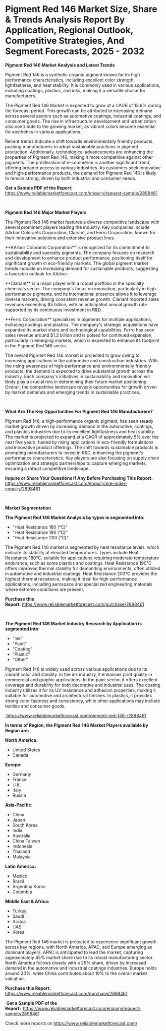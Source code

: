 <p><h1>Pigment Red 146 Market Size, Share & Trends Analysis Report By Application, Regional Outlook, Competitive Strategies, And Segment Forecasts, 2025 - 2032</h1></p><p><strong>Pigment Red 146 Market Analysis and Latest Trends</strong></p>
<p><p>Pigment Red 146 is a synthetic organic pigment known for its high performance characteristics, including excellent color strength, lightfastness, and heat stability. It is commonly used in various applications, including coatings, plastics, and inks, making it a versatile choice for manufacturers.</p><p>The Pigment Red 146 Market is expected to grow at a CAGR of 13.6% during the forecast period. This growth can be attributed to increasing demand across several sectors such as automotive coatings, industrial coatings, and consumer goods. The rise in infrastructure development and urbanization also contribute to the growing market, as vibrant colors become essential for aesthetics in various applications.</p><p>Recent trends indicate a shift towards environmentally friendly products, pushing manufacturers to adopt sustainable practices in pigment production. Additionally, technological advancements are enhancing the properties of Pigment Red 146, making it more competitive against other pigments. The proliferation of e-commerce is another significant trend, offering broader access to various industries. As customers seek innovative and high-performance products, the demand for Pigment Red 146 is likely to remain strong, driven by both industrial and consumer needs.</p></p>
<p><strong>Get a Sample PDF of the Report:&nbsp;</strong> <a href="https://www.reliablemarketforecast.com/enquiry/request-sample/2898461?utm_campaign=3431&utm_medium=2&utm_source=Github&utm_content=ia&utm_term=15032025&utm_id=pigment-red-146">https://www.reliablemarketforecast.com/enquiry/request-sample/2898461</a></p>
<p>&nbsp;</p>
<p><strong>Pigment Red 146 Major Market Players</strong></p>
<p><p>The Pigment Red 146 market features a diverse competitive landscape with several prominent players leading the industry. Key companies include AArbor Colorants Corporation, Clariant, and Ferro Corporation, known for their innovative solutions and extensive product lines.</p><p>**AArbor Colorants Corporation** is recognized for its commitment to sustainability and specialty pigments. The company focuses on research and development to enhance product performance, positioning itself for significant growth in eco-friendly markets. The global pigment market trends indicate an increasing demand for sustainable products, suggesting a favorable outlook for AArbor.</p><p>**Clariant** is a major player with a robust portfolio in the specialty chemicals sector. The company's focus on innovation, particularly in high-performance pigments, and its international presence allows it to leverage diverse markets, driving consistent revenue growth. Clariant reported sales revenues exceeding $5 billion, with an anticipated annual growth rate supported by its continuous investment in R&D.</p><p>**Ferro Corporation** specializes in pigments for multiple applications, including coatings and plastics. The company's strategic acquisitions have expanded its market share and technological capabilities. Ferro has seen sales revenue around $1.2 billion and is poised for continued expansion, particularly in emerging markets, which is expected to enhance its footprint in the Pigment Red 146 sector.</p><p>The overall Pigment Red 146 market is projected to grow owing to increasing applications in the automotive and construction industries. With the rising awareness of high-performance and environmentally friendly products, the demand is expected to drive substantial growth across the industry. Each company's initiatives in sustainability and innovation will likely play a crucial role in determining their future market positioning. Overall, the competitive landscape reveals opportunities for growth driven by market demands and emerging trends in sustainable practices.</p></p>
<p>&nbsp;</p>
<p><strong>What Are The Key Opportunities For Pigment Red 146 Manufacturers?</strong></p>
<p><p>Pigment Red 146, a high-performance organic pigment, has seen steady market growth driven by increasing demand in the automotive, coatings, and plastics industries due to its excellent lightfastness and heat stability. The market is projected to expand at a CAGR of approximately 5% over the next five years, fueled by rising applications in eco-friendly formulations and innovative product offerings. The shift towards sustainable products is prompting manufacturers to invest in R&D, enhancing the pigment's performance characteristics. Key players are also focusing on supply chain optimization and strategic partnerships to capture emerging markets, ensuring a robust competitive landscape.</p></p>
<p><strong>Inquire or Share Your Questions If Any Before Purchasing This Report:</strong> <a href="https://www.reliablemarketforecast.com/enquiry/pre-order-enquiry/2898461?utm_campaign=3431&utm_medium=2&utm_source=Github&utm_content=ia&utm_term=15032025&utm_id=pigment-red-146">https://www.reliablemarketforecast.com/enquiry/pre-order-enquiry/2898461</a></p>
<p>&nbsp;</p>
<p><strong>Market Segmentation</strong></p>
<p><strong>The Pigment Red 146 Market Analysis by types is segmented into:</strong></p>
<p><ul><li>"Heat Resistance 180 (°C)"</li><li>"Heat Resistance 190 (°C)"</li><li>"Heat Resistance 200 (°C)"</li></ul></p>
<p><p>The Pigment Red 146 market is segmented by heat resistance levels, which indicate its stability at elevated temperatures. Types include Heat Resistance 180°C, suitable for applications requiring moderate temperature endurance, such as some plastics and coatings. Heat Resistance 190°C offers improved thermal stability for demanding environments, often utilized in automotive and industrial coatings. Heat Resistance 200°C provides the highest thermal resistance, making it ideal for high-performance applications, including aerospace and specialized engineering materials where extreme conditions are present.</p></p>
<p><strong>Purchase this Report:&nbsp;</strong><a href="https://www.reliablemarketforecast.com/purchase/2898461?utm_campaign=3431&utm_medium=2&utm_source=Github&utm_content=ia&utm_term=15032025&utm_id=pigment-red-146">https://www.reliablemarketforecast.com/purchase/2898461</a></p>
<p>&nbsp;</p>
<p><strong>The Pigment Red 146 Market Industry Research by Application is segmented into:</strong></p>
<p><ul><li>"Ink"</li><li>"Paint"</li><li>"Coating"</li><li>"Plastic"</li><li>"Other"</li></ul></p>
<p><p>Pigment Red 146 is widely used across various applications due to its vibrant color and stability. In the ink industry, it enhances print quality in commercial and graphic applications. In the paint sector, it offers excellent coverage and durability for both decorative and industrial uses. The coating industry utilizes it for its UV resistance and adhesion properties, making it suitable for automotive and architectural finishes. In plastics, it provides strong color fastness and consistency, while other applications may include textiles and consumer goods.</p></p>
<p><a href="https://www.reliablemarketforecast.com/pigment-red-146-r2898461?utm_campaign=3431&utm_medium=2&utm_source=Github&utm_content=ia&utm_term=15032025&utm_id=pigment-red-146">&nbsp;https://www.reliablemarketforecast.com/pigment-red-146-r2898461</a></p>
<p><strong>In terms of Region, the Pigment Red 146 Market Players available by Region are:</strong></p>
<p>
    <p> <strong> North America: </strong>
        <ul>
            <li>United States</li>
            <li>Canada</li>
        </ul>
        </p> 
    <p> <strong> Europe: </strong>
        <ul>
            <li>Germany</li>
            <li>France</li>
            <li>U.K.</li>
            <li>Italy</li>
            <li>Russia</li>
        </ul>
        </p> 
    <p> <strong> Asia-Pacific: </strong>
        <ul>
            <li>China</li>
            <li>Japan</li>
            <li>South Korea</li>
            <li>India</li>
            <li>Australia</li>
            <li>China Taiwan</li>
            <li>Indonesia</li>
            <li>Thailand</li>
            <li>Malaysia</li>
        </ul>
        </p> 
    <p> <strong> Latin America: </strong>
        <ul>
            <li>Mexico</li>
            <li>Brazil</li>
            <li>Argentina Korea</li>
            <li>Colombia</li>
        </ul>
        </p> 
    <p> <strong> Middle East & Africa: </strong>
        <ul>
            <li>Turkey</li>
            <li>Saudi</li>
            <li>Arabia</li>
            <li>UAE</li>
            <li>Korea</li>
        </ul>
    </p>
    </p>
<p><p>The Pigment Red 146 market is projected to experience significant growth across key regions, with North America, APAC, and Europe emerging as dominant players. APAC is anticipated to lead the market, capturing approximately 45% market share due to its robust manufacturing sector. North America follows closely with a 25% share, driven by increased demand in the automotive and industrial coatings industries. Europe holds around 20%, while China contributes about 10% to the overall market valuation.</p></p>
<p><strong>Purchase this Report: </strong><a href="https://www.reliablemarketforecast.com/purchase/2898461?utm_campaign=3431&utm_medium=2&utm_source=Github&utm_content=ia&utm_term=15032025&utm_id=pigment-red-146">https://www.reliablemarketforecast.com/purchase/2898461</a></p>
<p>&nbsp;<strong>Get a Sample PDF of the Report:&nbsp;&nbsp;</strong><a href="https://www.reliablemarketforecast.com/enquiry/request-sample/2898461?utm_campaign=3431&utm_medium=2&utm_source=Github&utm_content=ia&utm_term=15032025&utm_id=pigment-red-146">https://www.reliablemarketforecast.com/enquiry/request-sample/2898461</a></p>
<p><strong></strong></p>
<p>Check more reports on <a href="https://www.reliablemarketforecast.com/?utm_campaign=3431&utm_medium=2&utm_source=Github&utm_content=ia&utm_term=15032025&utm_id=pigment-red-146">https://www.reliablemarketforecast.com/</a></p>
